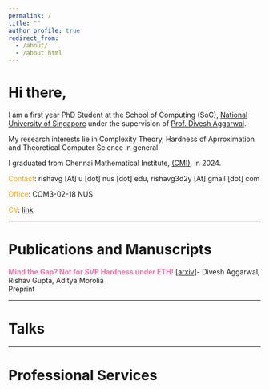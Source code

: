 ```yaml
---
permalink: /
title: ""
author_profile: true
redirect_from: 
  - /about/
  - /about.html
---
```


Hi there,
====

I am a first year PhD Student at the School of Computing (SoC), [National University of Singapore](https://www.nus.edu.sg/) under the supervision of [Prof. Divesh Aggarwal](https://sites.google.com/site/diveshhomepage/).

My research interests lie in Complexity Theory, Hardness of Aprroximation and Theoretical Computer Science in general. 


I graduated from Chennai Mathematical Institute, [(CMI)](https://www.cmi.ac.in/), in 2024.

<span style="color:orange">Contact</span>: rishavg [At] u [dot] nus [dot] edu, rishavg3d2y [At] gmail [dot] com

<span style="color:orange">Office</span>:  COM3-02-18 NUS

<span style="color:orange">CV</span>: [link]()

---

Publications and Manuscripts
=======

<span style="color:#f272a9">**Mind the Gap? Not for SVP Hardness under ETH!** </span> [[arxiv]](https://arxiv.org/abs/2312.05686)- Divesh Aggarwal, Rishav Gupta, Aditya Morolia                 
Preprint

---

Talks
=======
---

Professional Services
=======
